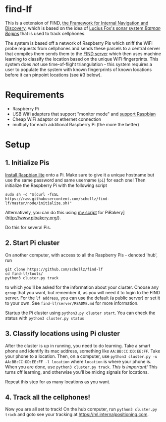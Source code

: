 # find-lf

This is a extension of FIND, [the Framework for Internal Navigation and Discovery](https://github.com/schollz/find), which is based on the idea of [Lucius Fox's sonar system *Batman Begins*](http://batman.wikia.com/wiki/Lucius_Fox_(Morgan_Freeman)) that is used to track cellphones.

The system is based off a network of Raspberry Pis which sniff the WiFi probe requests from cellphones and sends these parcels to a central server that compiles them sends them to the [FIND server](https://github.com/schollz/find) which then uses machine learning to classify the location based on the unique WiFi fingerprints. This system does *not* use time-of-flight triangulation - this system requires a user to populate the system with known fingerprints of known locations before it can pinpoint locations (see #3 below).

# Requirements

- Raspberry Pi
- USB Wifi adapters that support "monitor mode" and [support Raspbian](http://elinux.org/RPi_USB_Wi-Fi_Adapters)
- Cheap WiFi adaptor or ethernet connection
- multiply for each additional Raspberry Pi (the more the better)

# Setup

## 1. Initialize Pis

[Install Raspbian lite](https://www.raspberrypi.org/downloads/raspbian/) onto a Pi. Make sure to give it a unique hostname but use the same password and same username (`pi`) for each one! Then initialize the Raspberry Pi with the following script
```
sudo sh -c "$(curl -fsSL https://raw.githubusercontent.com/schollz/find-lf/master/node/initialize.sh)"
```
Alternatively, you can do this using [my script](https://raw.githubusercontent.com/schollz/find-lf/master/node/pibakery.xml) for PiBakery](http://www.pibakery.org/).

Do this for several Pis.

## 2. Start Pi cluster

On another computer, with access to all the Raspberry Pis - denoted 'hub', run 
```
git clone https://github.com/schollz/find-lf
cd find-lf/tools/
python3 cluster.py track
```
to which you'll be asked for the information about your cluster. Choose any `group` that you want, but remember it, as you will need it to login to the FIND server. For the `lf address`, you can use the default (a public server) or set it to your own. See `find-lf/server/README.md` for more information.

Startup the Pi cluster using `python3.py cluster start`. You can check the status with `python3 cluster.py status`

## 3. Classify locations using Pi cluster

After the cluster is up in running, you need to do learning. Take a smart phone and identify its mac address, something like `AA:BB:CC:DD:EE:FF`. Take your phone to a location. Then, on a computer, use `python3 cluster.py -u AA:BB:CC:DD:EE:FF -l location` where `location` is where your phone is. When you are done, use `python3 cluster.py track`. *This is important!* This turns off learning, and otherwise you'll be mixing signals for locations.

Repeat this step for as many locations as you want.

## 4. Track all the cellphones!

Now you are all set to track! On the hub computer, run `python3 cluster.py track` and goto see your tracking at https://ml.internalpositioning.com.






